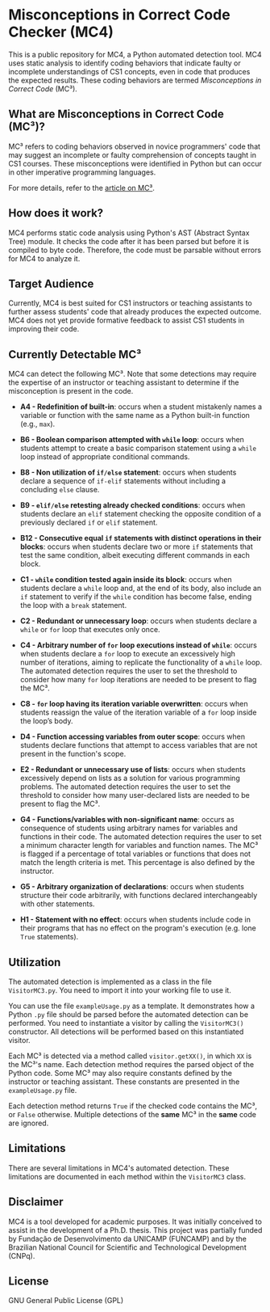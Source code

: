 # Misconceptions in Correct Code Checker (MC4)

This is a public repository for MC4, a Python automated detection tool. MC4 uses static analysis to identify coding behaviors that indicate faulty or incomplete understandings of CS1 concepts, even in code that produces the expected results. These coding behaviors are termed *Misconceptions in Correct Code* (MC³).

## What are Misconceptions in Correct Code (MC³)?

MC³ refers to coding behaviors observed in novice programmers' code that may suggest an incomplete or faulty comprehension of concepts taught in CS1 courses. These misconceptions were identified in Python but can occur in other imperative programming languages.

For more details, refer to the [article on MC³](https://doi.org/10.5753/rbie.2023.3552).

## How does it work?

MC4 performs static code analysis using Python's AST (Abstract Syntax Tree) module. It checks the code after it has been parsed but before it is compiled to byte code. Therefore, the code must be parsable without errors for MC4 to analyze it.

## Target Audience

Currently, MC4 is best suited for CS1 instructors or teaching assistants to further assess students' code that already produces the expected outcome. MC4 does not yet provide formative feedback to assist CS1 students in improving their code.

## Currently Detectable MC³

MC4 can detect the following MC³. Note that some detections may require the expertise of an instructor or teaching assistant to determine if the misconception is present in the code.

- **A4 - Redefinition of built-in**: occurs when a student mistakenly names a variable or function with the same name as a Python built-in function (e.g., ```max```).

- **B6 - Boolean comparison attempted with ```while``` loop**: occurs when students attempt to create a basic comparison statement using a ```while``` loop instead of appropriate conditional commands.

- **B8 - Non utilization of ```if/else``` statement**: occurs when students declare a sequence of ```if-elif``` statements without including a concluding ```else``` clause.

- **B9 - ```elif/else``` retesting already checked conditions**: occurs when students declare an ```elif``` statement checking the opposite condition of a previously declared ```if``` or ```elif``` statement.

 - **B12 - Consecutive equal ```if``` statements with distinct operations in their blocks**: occurs when students declare two or more ```if``` statements that test the same condition, albeit executing different commands in each block.

- **C1 - ```while``` condition tested again inside its block**: occurs when students declare a ```while``` loop and, at the end of its body, also include an ```if``` statement to verify if the ```while``` condition has become false, ending the loop with a ```break``` statement.

- **C2 - Redundant or unnecessary loop**: occurs when students declare a ```while``` or ```for``` loop that executes only once.

- **C4 - Arbitrary number of ```for``` loop executions instead of ```while```**: occurs when students declare a ```for``` loop to execute an excessively high number of iterations, aiming to replicate the functionality of a ```while``` loop. The automated detection requires the user to set the threshold to consider how many ```for``` loop iterations are needed to be present to flag the MC³.

- **C8 - ```for``` loop having its iteration variable overwritten**: occurs when students reassign the value of the iteration variable of a ```for``` loop inside the loop’s body.

- **D4 - Function accessing variables from outer scope**: occurs when students declare functions that attempt to access variables that are not present in the function's scope.

- **E2 - Redundant or unnecessary use of lists**: occurs when students excessively depend on lists as a solution for various programming problems. The automated detection requires the user to set the threshold to consider how many user-declared lists are needed to be present to flag the MC³.

- **G4 - Functions/variables with non-significant name**: occurs as consequence of students using arbitrary names for variables and functions in their code. The automated detection requires the user to set a minimum character length for variables and function names. The MC³ is flagged if a percentage of total variables or functions that does not match the length criteria is met. This percentage is also defined by the instructor.

- **G5 - Arbitrary organization of declarations**: occurs when students structure their code arbitrarily, with functions declared interchangeably with other statements.

- **H1 - Statement with no effect**: occurs when students include code in their programs that has no effect on the program's execution (e.g. lone ```True``` statements).

## Utilization

The automated detection is implemented as a class in the file `VisitorMC3.py`. You need to import it into your working file to use it.

You can use the file `exampleUsage.py` as a template. It demonstrates how a Python `.py` file should be parsed before the automated detection can be performed. You need to instantiate a visitor by calling the `VisitorMC3()` constructor. All detections will be performed based on this instantiated visitor.

Each MC³ is detected via a method called `visitor.getXX()`, in which `XX` is the MC³'s name. Each detection method requires the parsed object of the Python code. Some MC³ may also require constants defined by the instructor or teaching assistant. These constants are presented in the `exampleUsage.py` file.

Each detection method returns `True` if the checked code contains the MC³, or `False` otherwise. Multiple detections of the **same** MC³ in the **same** code are ignored.

## Limitations

There are several limitations in MC4's automated detection. These limitations are documented in each method within the `VisitorMC3` class.

## Disclaimer

MC4 is a tool developed for academic purposes. It was initially conceived to assist in the development of a Ph.D. thesis. This project was partially funded by Fundação de Desenvolvimento da UNICAMP (FUNCAMP) and by the Brazilian National Council for Scientific and Technological Development (CNPq).

## License

GNU General Public License (GPL)
